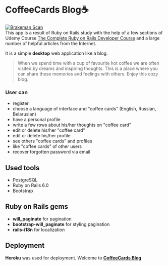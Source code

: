 # CoffeeCards Blog:coffee:
[![Brakeman Scan](https://github.com/miseinen/coffee-cards-blog/actions/workflows/brakeman-analysis.yml/badge.svg)](https://github.com/miseinen/coffee-cards-blog/actions/workflows/brakeman-analysis.yml)
<br/>
This app is a result of Ruby on Rails study with the help of a few sections of Udemy Course [The Complete Ruby on Rails Developer Course](https://www.udemy.com/course/the-complete-ruby-on-rails-developer-course/) and a large number of helpful articles from the Internet.

It is a simple **desktop** web application like a blog.<br> 
> When we spend time with a cup of favourite hot coffee we are often visited by dreams and inspiring thoughts. This is a place where you can share these memories and feelings with others.
Enjoy this cozy blog.

### User can 
* register
* choose a language of interface and "coffee cards" (English, Russian, Belarusian)
* have a personal profile
* write a few rows about his/her thoughts on "coffee card"
* edit or delete his/her "coffee card"
* edit or delete his/her profile
* see others "coffee cards" and profiles
* like "coffee cards" of other users
* recover forgotten password via email

## Used tools
* PostgreSQL
* Ruby on Rails 6.0
* Bootstrap

## Ruby on Rails gems
* **will_paginate** for pagination
* **bootstrap-will_paginate** for styling pagination
* **rails-i18n** for localization

## Deployment
**Heroku** was used for deployment. 
Welcome to [**CoffeeCards Blog**](https://coffeecardsblog.herokuapp.com/)
